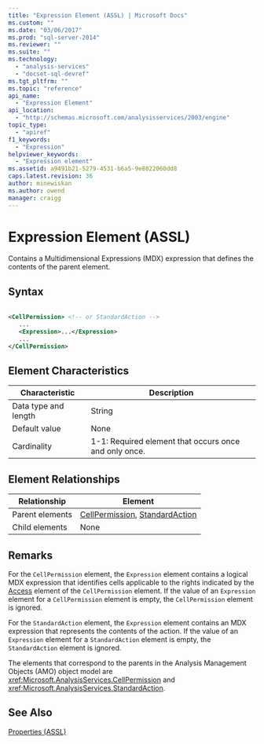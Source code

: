 ```yaml
---
title: "Expression Element (ASSL) | Microsoft Docs"
ms.custom: ""
ms.date: "03/06/2017"
ms.prod: "sql-server-2014"
ms.reviewer: ""
ms.suite: ""
ms.technology: 
  - "analysis-services"
  - "docset-sql-devref"
ms.tgt_pltfrm: ""
ms.topic: "reference"
api_name: 
  - "Expression Element"
api_location: 
  - "http://schemas.microsoft.com/analysisservices/2003/engine"
topic_type: 
  - "apiref"
f1_keywords: 
  - "Expression"
helpviewer_keywords: 
  - "Expression element"
ms.assetid: a9491b21-5279-4531-b6a5-9e8022060dd8
caps.latest.revision: 36
author: minewiskan
ms.author: owend
manager: craigg
---
```

# Expression Element (ASSL)
  Contains a Multidimensional Expressions (MDX) expression that defines the contents of the parent element.  
  
## Syntax  
  
```xml  
  
<CellPermission> <!-- or StandardAction -->  
   ...  
   <Expression>...</Expression>  
   ...  
</CellPermission>  
```  
  
## Element Characteristics  
  
|Characteristic|Description|  
|--------------------|-----------------|  
|Data type and length|String|  
|Default value|None|  
|Cardinality|1-1: Required element that occurs once and only once.|  
  
## Element Relationships  
  
|Relationship|Element|  
|------------------|-------------|  
|Parent elements|[CellPermission](../objects/cellpermission-element-assl.md), [StandardAction](../data-type/action-data-type-assl.md)|  
|Child elements|None|  
  
## Remarks  
 For the `CellPermission` element, the `Expression` element contains a logical MDX expression that identifies cells applicable to the rights indicated by the [Access](access-element-assl.md) element of the `CellPermission` element. If the value of an `Expression` element for a `CellPermission` element is empty, the `CellPermission` element is ignored.  
  
 For the `StandardAction` element, the `Expression` element contains an MDX expression that represents the contents of the action. If the value of an `Expression` element for a `StandardAction` element is empty, the `StandardAction` element is ignored.  
  
 The elements that correspond to the parents in the Analysis Management Objects (AMO) object model are <xref:Microsoft.AnalysisServices.CellPermission> and <xref:Microsoft.AnalysisServices.StandardAction>.  
  
## See Also  
 [Properties &#40;ASSL&#41;](properties-assl.md)  
  
  
